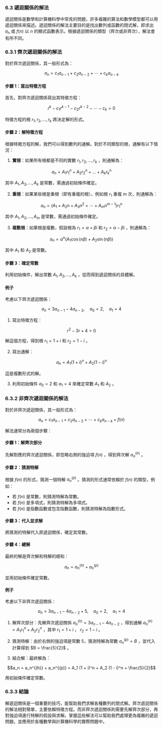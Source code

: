 ### 6.3 遞迴關係的解法

遞迴關係是數學和計算機科學中常見的問題，許多複雜的算法和數學模型都可以用遞迴關係來描述。遞迴關係的解法主要目的是找出數列或函數的閉式解，即求出  $`a_n`$  或  $`f(n)`$  以  $`n`$  的顯式函數表示。根據遞迴關係的類型（齊次或非齊次），解法會有所不同。

### 6.3.1 齊次遞迴關係的解法

對於齊次遞迴關係，其一般形式為：


```math
a_n = c_1 a_{n-1} + c_2 a_{n-2} + \cdots + c_k a_{n-k}
```


#### 步驟 1：寫出特徵方程

首先，對齊次遞迴關係寫出其特徵方程：


```math
r^k - c_1 r^{k-1} - c_2 r^{k-2} - \cdots - c_k = 0
```


特徵方程的根  $`r_1, r_2, \dots, r_k`$  將決定解的形式。

#### 步驟 2：解特徵方程

根據特徵方程的解，我們可以得到數列的通解。對於不同類型的根，通解有以下情況：

1. **實根**：如果所有根都是不同的實數  $`r_1, r_2, \dots, r_k`$ ，則通解為：
   
```math
a_n = A_1 r_1^n + A_2 r_2^n + \dots + A_k r_k^n
```

   其中  $`A_1, A_2, \dots, A_k`$  是常數，需通過初始條件確定。

2. **重根**：如果某些根是重根（即有重複的根），例如根  $`r_1`$  重複  $`m`$  次，則通解為：
   
```math
a_n = (A_1 + A_2 n + A_3 n^2 + \cdots + A_m n^{m-1}) r_1^n
```

   其中  $`A_1, A_2, \dots, A_m`$  是常數，需通過初始條件確定。

3. **複數根**：如果根是複數，假設根為  $`r_1 = \alpha + \beta i`$  和  $`r_2 = \alpha - \beta i`$ ，則通解為：
   
```math
a_n = \alpha^n (A_1 \cos(n\beta) + A_2 \sin(n\beta))
```

   其中  $`A_1`$  和  $`A_2`$  是常數。

#### 步驟 3：確定常數

利用初始條件，解出常數  $`A_1, A_2, \dots, A_k`$ ，從而得到遞迴關係的具體解。

#### 例子

考慮以下齊次遞迴關係：


```math
a_n = 3a_{n-1} - 4a_{n-2}, \quad a_0 = 2, \quad a_1 = 4
```


1. 寫出特徵方程：
   
```math
r^2 - 3r + 4 = 0
```

   解這個方程，得到根  $`r_1 = 1 + i`$  和  $`r_2 = 1 - i`$ 。

2. 寫出通解：
   
```math
a_n = A_1 (1 + i)^n + A_2 (1 - i)^n
```

   這是複數形式的解。

3. 利用初始條件  $`a_0 = 2`$  和  $`a_1 = 4`$  來確定常數  $`A_1`$  和  $`A_2`$ 。

### 6.3.2 非齊次遞迴關係的解法

對於非齊次遞迴關係，其一般形式為：


```math
a_n = c_1 a_{n-1} + c_2 a_{n-2} + \cdots + c_k a_{n-k} + f(n)
```


解法通常分為兩個步驟：

#### 步驟 1：解齊次部分

先解對應的齊次遞迴關係，即忽略右側的強迫項  $`f(n)`$ ，得到齊次解  $`a_n^{(h)}`$ 。

#### 步驟 2：猜測特解

根據  $`f(n)`$  的形式，猜測一個特解  $`a_n^{(p)}`$ 。猜測的形式通常依賴於  $`f(n)`$  的類型，例如：

- 若  $`f(n)`$  是常數，則猜測特解為常數。
- 若  $`f(n)`$  是多項式，則猜測特解為多項式。
- 若  $`f(n)`$  是指數函數或包含指數函數，則猜測特解為指數形式。

#### 步驟 3：代入並求解

將猜測的特解代入原遞迴關係，確定其常數。

#### 步驟 4：總解

最終的解是齊次解和特解的總和：

```math
a_n = a_n^{(h)} + a_n^{(p)}
```

並用初始條件確定常數。

#### 例子

考慮以下非齊次遞迴關係：


```math
a_n = 3a_{n-1} - 4a_{n-2} + 5, \quad a_0 = 2, \quad a_1 = 4
```


1. 解齊次部分：先解齊次遞迴關係  $`a_n^{(h)} = 3a_{n-1} - 4a_{n-2}`$ ，得到通解  $`a_n^{(h)} = A_1 r_1^n + A_2 r_2^n`$ ，其中  $`r_1 = 1 + i`$ ， $`r_2 = 1 - i`$ 。

2. 猜測特解：由於右側的強迫項是常數 5，猜測特解為常數  $`a_n^{(p)} = B`$ ，並代入計算得到  $`B = \frac{5}{2}`$ 。

3. 結合解：最終解為：
   
```math
a_n = a_n^{(h)} + a_n^{(p)} = A_1 (1 + i)^n + A_2 (1 - i)^n + \frac{5}{2}
```

   用初始條件確定常數。

### 6.3.3 結論

解遞迴關係是一個重要的技巧，能幫助我們求解各種數列的閉式解。齊次遞迴關係的解法相對簡單，主要依賴特徵方程。而非齊次遞迴關係則需要先解齊次部分，再對強迫項進行特解的假設與求解。掌握這些解法可以幫助我們處理更為複雜的遞迴問題，並應用於各種數學與計算機科學的實際問題中。